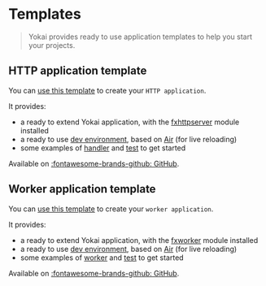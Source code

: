 # Templates

> Yokai provides ready to use application templates to help you start your projects.

## HTTP application template

You can [use this template](https://github.com/ankorstore/yokai-http-template) to create your `HTTP application`.

It provides:

- a ready to extend Yokai application, with the [fxhttpserver](https://github.com/ankorstore/yokai/tree/main/fxhttpserver) module installed
- a ready to use [dev environment](https://github.com/ankorstore/yokai-http-template/blob/main/docker-compose.yaml), based on [Air](https://github.com/cosmtrek/air) (for live reloading)
- some examples of [handler](https://github.com/ankorstore/yokai-http-template/blob/main/internal/handler/example.go) and [test](https://github.com/ankorstore/yokai-http-template/blob/main/internal/handler/example_test.go) to get started

Available on [:fontawesome-brands-github: GitHub](https://github.com/ankorstore/yokai-http-template).

## Worker application template

You can [use this template](https://github.com/ankorstore/yokai-worker-template) to create your `worker application`.

It provides:

- a ready to extend Yokai application, with the [fxworker](https://github.com/ankorstore/yokai/tree/main/fxworker) module installed
- a ready to use [dev environment](https://github.com/ankorstore/yokai-http-template/blob/main/docker-compose.yaml), based on [Air](https://github.com/cosmtrek/air) (for live reloading)
- some examples of [worker](https://github.com/ankorstore/yokai-worker-template/blob/main/internal/worker/example.go) and [test](https://github.com/ankorstore/yokai-worker-template/blob/main/internal/worker/example.go) to get started

Available on [:fontawesome-brands-github: GitHub](https://github.com/ankorstore/yokai-worker-template).
